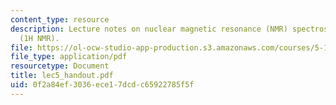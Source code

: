 ```yaml
---
content_type: resource
description: Lecture notes on nuclear magnetic resonance (NMR) spectroscopy and connectivity
  (1H NMR).
file: https://ol-ocw-studio-app-production.s3.amazonaws.com/courses/5-13-organic-chemistry-ii-fall-2003/0f2a84ef3036ece17dcdc65922785f5f_lec5_handout.pdf
file_type: application/pdf
resourcetype: Document
title: lec5_handout.pdf
uid: 0f2a84ef-3036-ece1-7dcd-c65922785f5f
---
```

